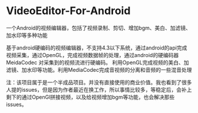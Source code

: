 # VideoEditor-For-Android
一个Android的视频编辑器，包括了视频录制、剪切、增加bgm、美白、加滤镜、加水印等多种功能

基于android硬编码的视频编辑器，不支持4.3以下系统，通过android的api完成视频采集，通过OpenGL，完成视频数据帧的处理，通过android的硬编码器MeidaCodec
对采集到的视频流进行硬编码。
利用OpenGL完成视频的美白、加滤镜、加水印等功能。利用MediaCodec完成音视频的分离和音频的一些混音处理

注：该项目属于是一个半成品项目。并没有直接使用的商业价值。我也看到了很多人提的issues，但是因为作者最近在换工作，所以事情比较多，等稳定后，会补上剩下的通过OpenGl拼接视频，以及给视频增加bgm等功能，也会解决那些issues。

